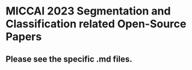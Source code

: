 # MICCAI 2023 Segmentation and Classification related Open-Source Papers

## Please see the specific .md files.
